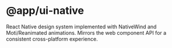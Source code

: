 # @app/ui-native

React Native design system implemented with NativeWind and Moti/Reanimated animations. Mirrors the web component API for a consistent cross-platform experience.
